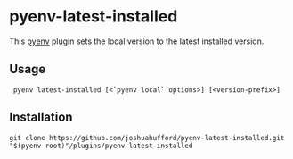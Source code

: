 # pyenv-latest-installed

This [pyenv](https://github.com/yyuu/pyenv) plugin sets the local version to the latest installed version.

## Usage

     pyenv latest-installed [<`pyenv local` options>] [<version-prefix>]

## Installation

    git clone https://github.com/joshuahufford/pyenv-latest-installed.git "$(pyenv root)"/plugins/pyenv-latest-installed
